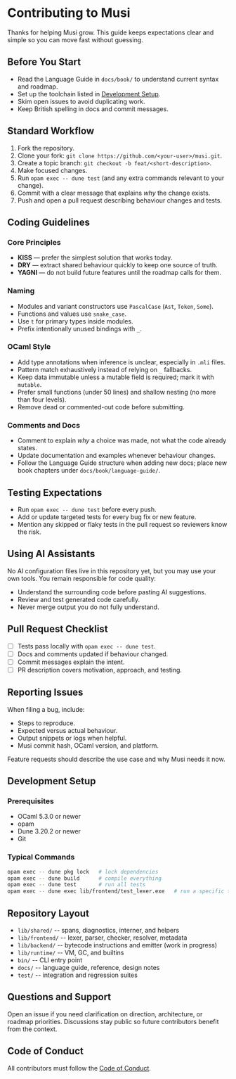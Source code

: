 # Contributing to Musi

Thanks for helping Musi grow. This guide keeps expectations clear and simple so you can move fast without guessing.

## Before You Start

- Read the Language Guide in `docs/book/` to understand current syntax and roadmap.
- Set up the toolchain listed in [Development Setup](#development-setup).
- Skim open issues to avoid duplicating work.
- Keep British spelling in docs and commit messages.

## Standard Workflow

1. Fork the repository.
2. Clone your fork: `git clone https://github.com/<your-user>/musi.git`.
3. Create a topic branch: `git checkout -b feat/<short-description>`.
4. Make focused changes.
5. Run `opam exec -- dune test` (and any extra commands relevant to your change).
6. Commit with a clear message that explains *why* the change exists.
7. Push and open a pull request describing behaviour changes and tests.

## Coding Guidelines

### Core Principles

- **KISS** — prefer the simplest solution that works today.
- **DRY** — extract shared behaviour quickly to keep one source of truth.
- **YAGNI** — do not build future features until the roadmap calls for them.

### Naming

- Modules and variant constructors use `PascalCase` (`Ast`, `Token`, `Some`).
- Functions and values use `snake_case`.
- Use `t` for primary types inside modules.
- Prefix intentionally unused bindings with `_`.

### OCaml Style

- Add type annotations when inference is unclear, especially in `.mli` files.
- Pattern match exhaustively instead of relying on `_` fallbacks.
- Keep data immutable unless a mutable field is required; mark it with `mutable`.
- Prefer small functions (under 50 lines) and shallow nesting (no more than four levels).
- Remove dead or commented-out code before submitting.

### Comments and Docs

- Comment to explain *why* a choice was made, not what the code already states.
- Update documentation and examples whenever behaviour changes.
- Follow the Language Guide structure when adding new docs; place new book chapters under `docs/book/language-guide/`.

## Testing Expectations

- Run `opam exec -- dune test` before every push.
- Add or update targeted tests for every bug fix or new feature.
- Mention any skipped or flaky tests in the pull request so reviewers know the risk.

## Using AI Assistants

No AI configuration files live in this repository yet, but you may use your own tools. You remain responsible for code quality:

- Understand the surrounding code before pasting AI suggestions.
- Review and test generated code carefully.
- Never merge output you do not fully understand.

## Pull Request Checklist

- [ ] Tests pass locally with `opam exec -- dune test`.
- [ ] Docs and comments updated if behaviour changed.
- [ ] Commit messages explain the intent.
- [ ] PR description covers motivation, approach, and testing.

## Reporting Issues

When filing a bug, include:

- Steps to reproduce.
- Expected versus actual behaviour.
- Output snippets or logs when helpful.
- Musi commit hash, OCaml version, and platform.

Feature requests should describe the use case and why Musi needs it now.

## Development Setup

### Prerequisites

- OCaml 5.3.0 or newer
- opam
- Dune 3.20.2 or newer
- Git

### Typical Commands

```bash
opam exec -- dune pkg lock   # lock dependencies
opam exec -- dune build      # compile everything
opam exec -- dune test       # run all tests
opam exec -- dune exec lib/frontend/test_lexer.exe   # run a specific test
```

## Repository Layout

- `lib/shared/` -- spans, diagnostics, interner, and helpers
- `lib/frontend/` -- lexer, parser, checker, resolver, metadata
- `lib/backend/` -- bytecode instructions and emitter (work in progress)
- `lib/runtime/` -- VM, GC, and builtins
- `bin/` -- CLI entry point
- `docs/` -- language guide, reference, design notes
- `test/` -- integration and regression suites

## Questions and Support

Open an issue if you need clarification on direction, architecture, or roadmap priorities. Discussions stay public so future contributors benefit from the context.

## Code of Conduct

All contributors must follow the [Code of Conduct](CODE_OF_CONDUCT.md).
